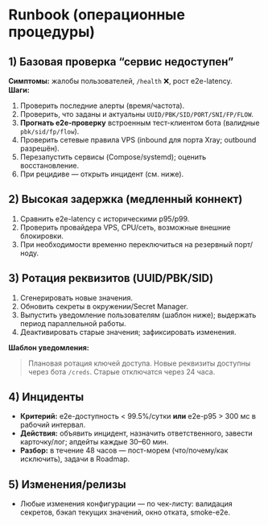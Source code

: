 # Runbook (операционные процедуры)

## 1) Базовая проверка “сервис недоступен”
**Симптомы:** жалобы пользователей, `/health` ❌, рост e2e-latency.  
**Шаги:**
1. Проверить последние алерты (время/частота).
2. Проверить, что заданы и актуальны `UUID/PBK/SID/PORT/SNI/FP/FLOW`.
3. **Прогнать e2e-проверку** встроенным тест-клиентом бота (валидные `pbk/sid/fp/flow`).
4. Проверить сетевые правила VPS (inbound для порта Xray; outbound разрешён).
5. Перезапустить сервисы (Compose/systemd); оценить восстановление.
6. При рецидиве — открыть инцидент (см. ниже).

## 2) Высокая задержка (медленный коннект)
1. Сравнить e2e-latency с историческими p95/p99.
2. Проверить провайдера VPS, CPU/сеть, возможные внешние блокировки.
3. При необходимости временно переключиться на резервный порт/ноду.

## 3) Ротация реквизитов (UUID/PBK/SID)
1. Сгенерировать новые значения.
2. Обновить секреты в окружении/Secret Manager.
3. Выпустить уведомление пользователям (шаблон ниже); выдержать период параллельной работы.
4. Деактивировать старые значения; зафиксировать изменения.

**Шаблон уведомления:**  
> Плановая ротация ключей доступа. Новые реквизиты доступны через бота `/creds`. Старые отключатся через 24 часа.

## 4) Инциденты
- **Критерий:** e2e-доступность < 99.5%/сутки **или** e2e-p95 > 300 мс в рабочий интервал.
- **Действия:** объявить инцидент, назначить ответственного, завести карточку/лог; апдейты каждые 30–60 мин.
- **Разбор:** в течение 48 часов — пост-морем (что/почему/как исключить), задачи в Roadmap.

## 5) Изменения/релизы
- Любые изменения конфигурации — по чек-листу: валидация секретов, бэкап текущих значений, окно отката, smoke-e2e.
